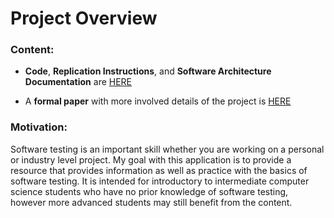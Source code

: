# Project Overview

### Content:
- __Code__, __Replication Instructions__, and __Software Architecture Documentation__ are [HERE](https://github.com/Alec-Phillips/Comps-Project/tree/main/project-code)

- A __formal paper__ with more involved details of the project is [HERE](https://github.com/Alec-Phillips/Comps-Project/tree/main/comps-paper)

### Motivation:

Software testing is an important skill whether you are working on a personal or industry level project. My goal with this application is to provide a resource that provides information as well as practice with the basics of software testing. It is intended for introductory to intermediate computer science students who have no prior knowledge of software testing, however more advanced students may still benefit from the content.
